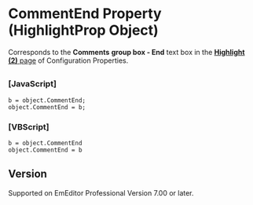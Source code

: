 # CommentEnd Property (HighlightProp Object)

Corresponds to the **Comments**
**group box - End** text box in the [**Highlight (2)** page](../../dlg/properties/highlight2/index) of Configuration Properties.

## 

### \[JavaScript\]

```
b = object.CommentEnd;
object.CommentEnd = b;
```

### \[VBScript\]

```
b = object.CommentEnd
object.CommentEnd = b
```

## Version

Supported on EmEditor Professional Version 7.00 or later.
